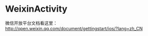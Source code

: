 WeixinActivity
==============

微信开放平台文档看这里：
http://open.weixin.qq.com/document/gettingstart/ios/?lang=zh_CN